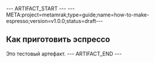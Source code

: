 --- ARTIFACT_START ---
---META:project=metamrak;type=guide;name=how-to-make-espresso;version=v1.0.0;status=draft---
## Как приготовить эспрессо
Это тестовый артефакт.
--- ARTIFACT_END ---

